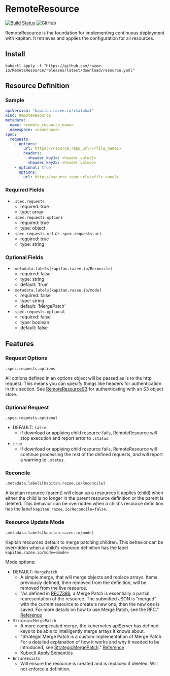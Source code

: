 # RemoteResource

[![Build Status](https://travis-ci.com/razee-io/RemoteResource.svg?branch=master)](https://travis-ci.com/razee-io/RemoteResource)
![GitHub](https://img.shields.io/github/license/razee-io/RemoteResource.svg?color=success)

RemoteResource is the foundation for implementing continuous deployment with kapitan. It retrieves and applies the configuration for all resources.

## Install

```shell
kubectl apply -f "https://github.com/razee-io/RemoteResource/releases/latest/download/resource.yaml"
```

## Resource Definition

### Sample

```yaml
apiVersion: "kapitan.razee.io/v1alpha1"
kind: RemoteResource
metadata:
  name: <remote_resource_name>
  namespace: <namespace>
spec:
  requests:
    - options:
        url: https://<source_repo_url>/<file_name1>
        headers:
          <header_key1>: <header_value1>
          <header_key2>: <header_value2>
    - optional: true
      options:
        url: http://<source_repo_url>/<file_name2>
```

### Required Fields

- `.spec.requests`
  - required: true
  - type: array
- `.spec.requests.options`
  - required: true
  - type: object
- `.spec.requests.url` or `.spec.requests.uri`
  - required: true
  - type: string

### Optional Fields

- `.metadata.labels[kapitan.razee.io/Reconcile]`
  - required: false
  - type: string
  - default: 'true'
- `.metadata.labels[kapitan.razee.io/mode]`
  - required: false
  - type: string
  - default: 'MergePatch'
- `.spec.requests.optional`
  - required: false
  - type: boolean
  - default: false

## Features

### Request Options

`.spec.requests.options`

All options defined in an options object will be passed as is to the http request.
This means you can specify things like headers for authentication in this section.
See [RemoteResourceS3](https://github.com/razee-io/RemoteResourceS3) for
authenticating with an S3 object store.

### Optional Request

`.spec.requests.optional`

- DEFAULT: `false`
  - if download or applying child resource fails, RemoteResource will stop
  execution and report error to `.status`.
- `true`
  - if download or applying child resource fails, RemoteResource will continue
  processing the rest of the defined requests, and will report a warning to `.status`.

### Reconcile

`.metadata.labels[kapitan.razee.io/Reconcile]`

A kapitan resource (parent) will clean up a resources it applies (child) when
either the child is no longer in the parent resource definition or the parent is
deleted. This behavior can be overridden when a child's resource definition has
the label `kapitan.razee.io/Reconcile=false`.

### Resource Update Mode

`.metadata.labels[kapitan.razee.io/mode]`

Kapitan resources default to merge patching children. This behavior can be
overridden when a child's resource definition has the label
`kapitan.razee.io/mode=<mode>`

Mode options:

- DEFAULT: `MergePatch`
  - A simple merge, that will merge objects and replace arrays. Items previously
  defined, then removed from the definition, will be removed from the live resource.
  - "As defined in [RFC7386](https://tools.ietf.org/html/rfc7386), a Merge Patch
  is essentially a partial representation of the resource. The submitted JSON is
  "merged" with the current resource to create a new one, then the new one is
  saved. For more details on how to use Merge Patch, see the RFC." [Reference](https://github.com/kubernetes/community/blob/master/contributors/devel/sig-architecture/api-conventions.md#patch-operations)
- `StrategicMergePatch`
  - A more complicated merge, the kubernetes apiServer has defined keys to be
  able to intelligently merge arrays it knows about.
  - "Strategic Merge Patch is a custom implementation of Merge Patch. For a
  detailed explanation of how it works and why it needed to be introduced, see
  [StrategicMergePatch](https://github.com/kubernetes/community/blob/master/contributors/devel/sig-api-machinery/strategic-merge-patch.md)."
  [Reference](https://github.com/kubernetes/community/blob/master/contributors/devel/sig-architecture/api-conventions.md#patch-operations)
  - [Kubectl Apply Semantics](https://kubectl.docs.kubernetes.io/pages/app_management/field_merge_semantics.html)
- `EnsureExists`
  - Will ensure the resource is created and is replaced if deleted. Will not
  enforce a definition.
